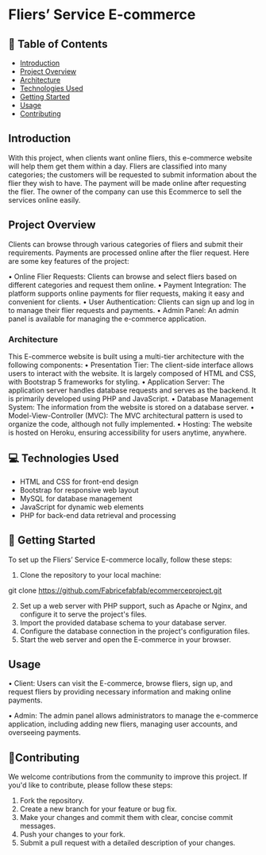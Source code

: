 # Fliers’ Service E-commerce 

## 📗 Table of Contents
- [Introduction](#introduction)
- [Project Overview](#project-overview)
- [Architecture](#architecture)
- [Technologies Used](#technologies-used)
- [Getting Started](#getting-started)
- [Usage](#usage)
- [Contributing](#contributing)

## Introduction
With this project, when clients want online fliers, this e-commerce website will help them get them within a 
day. Fliers are classified into many categories; the customers will be requested to submit 
information about the flier they wish to have. The payment will be made online after requesting 
the flier. The owner of the company can use this Ecommerce to sell the services online easily.

## Project Overview
Clients can browse through various categories of fliers and submit their requirements. Payments are processed online after the flier request. Here are some key features of the project:

•	Online Flier Requests: Clients can browse and select fliers based on different categories and request them online.
•	Payment Integration: The platform supports online payments for flier requests, making it easy and convenient for clients.
•	User Authentication: Clients can sign up and log in to manage their flier requests and payments.
•	Admin Panel: An admin panel is available for managing the e-commerce application.

### Architecture

This E-commerce website is built using a multi-tier architecture with the following components:
•	Presentation Tier: The client-side interface allows users to interact with the website. It is largely composed of HTML and CSS, with Bootstrap 5 frameworks for styling.
•	Application Server: The application server handles database requests and serves as the backend. It is primarily developed using PHP and JavaScript.
•	Database Management System: The information from the website is stored on a database server.
•	Model-View-Controller (MVC): The MVC architectural pattern is used to organize the code, although not fully implemented.
•	Hosting: The website is hosted on Heroku, ensuring accessibility for users anytime, anywhere.

## 💻 Technologies Used
- HTML and CSS for front-end design
- Bootstrap for responsive web layout
- MySQL for database management
- JavaScript for dynamic web elements
- PHP for back-end data retrieval and processing

## 📖 Getting Started
To set up the Fliers’ Service E-commerce locally, follow these steps:
1.	Clone the repository to your local machine:
   
git clone https://github.com/Fabricefabfab/ecommerceproject.git 

2.	Set up a web server with PHP support, such as Apache or Nginx, and configure it to serve the project's files.
3.	Import the provided database schema to your database server.
4.	Configure the database connection in the project's configuration files.
5.	Start the web server and open the E-commerce in your browser.

## Usage
• Client: Users can visit the E-commerce, browse fliers, sign up, and request fliers by providing necessary information and making online payments.

• Admin: The admin panel allows administrators to manage the e-commerce application, including adding new fliers, managing user accounts, and overseeing payments.

## 🤝Contributing
We welcome contributions from the community to improve this project. If you'd like to contribute, please follow these steps:
1.	Fork the repository.
2.	Create a new branch for your feature or bug fix.
3.	Make your changes and commit them with clear, concise commit messages.
4.	Push your changes to your fork.
5.	Submit a pull request with a detailed description of your changes.
